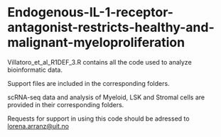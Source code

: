 # Endogenous-IL-1-receptor-antagonist-restricts-healthy-and-malignant-myeloproliferation
Villatoro_et_al_R1DEF_3.R contains all the code used to analyze bioinformatic data. 

Support files are included in the corresponding folders.

scRNA-seq data and analysis of Myeloid, LSK and Stromal cells are provided in their corresponding folders.

Requests for support in using this code should be adressed to lorena.arranz@uit.no
